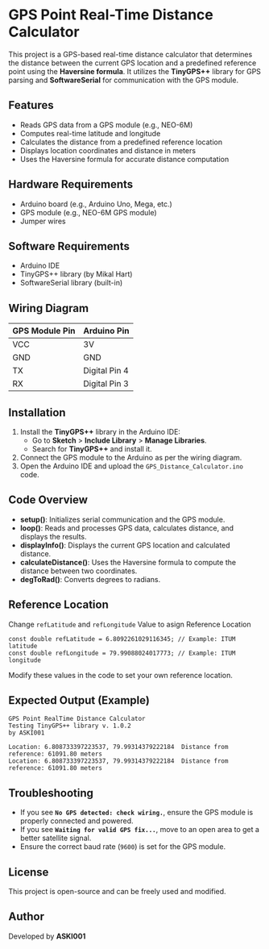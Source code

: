 # GPS Point Real-Time Distance Calculator

This project is a GPS-based real-time distance calculator that determines the distance between the current GPS location and a predefined reference point using the <b>Haversine formula</b>. It utilizes the **TinyGPS++** library for GPS parsing and **SoftwareSerial** for communication with the GPS module.

## Features
- Reads GPS data from a GPS module (e.g., NEO-6M)
- Computes real-time latitude and longitude
- Calculates the distance from a predefined reference location
- Displays location coordinates and distance in meters
- Uses the Haversine formula for accurate distance computation

## Hardware Requirements
- Arduino board (e.g., Arduino Uno, Mega, etc.)
- GPS module (e.g., NEO-6M GPS module)
- Jumper wires

## Software Requirements
- Arduino IDE
- TinyGPS++ library (by Mikal Hart)
- SoftwareSerial library (built-in)

## Wiring Diagram
| GPS Module Pin | Arduino Pin |
|---------------|------------|
| VCC           | 3V         |
| GND           | GND        |
| TX            | Digital Pin 4 |
| RX            | Digital Pin 3 |

## Installation
1. Install the **TinyGPS++** library in the Arduino IDE:
   - Go to **Sketch** > **Include Library** > **Manage Libraries**.
   - Search for **TinyGPS++** and install it.
2. Connect the GPS module to the Arduino as per the wiring diagram.
3. Open the Arduino IDE and upload the `GPS_Distance_Calculator.ino` code.

## Code Overview
- **setup()**: Initializes serial communication and the GPS module.
- **loop()**: Reads and processes GPS data, calculates distance, and displays the results.
- **displayInfo()**: Displays the current GPS location and calculated distance.
- **calculateDistance()**: Uses the Haversine formula to compute the distance between two coordinates.
- **degToRad()**: Converts degrees to radians.

## Reference Location
Change `refLatitude` and `refLongitude` Value to asign Reference Location
```
const double refLatitude = 6.8092261029116345; // Example: ITUM latitude
const double refLongitude = 79.99088024017773; // Example: ITUM longitude
```

Modify these values in the code to set your own reference location.

## Expected Output (Example)
```
GPS Point RealTime Distance Calculator
Testing TinyGPS++ library v. 1.0.2
by ASKI001

Location: 6.808733397223537, 79.99314379222184  Distance from reference: 61091.80 meters
Location: 6.808733397223537, 79.99314379222184  Distance from reference: 61091.80 meters
```

## Troubleshooting
- If you see **`No GPS detected: check wiring.`**, ensure the GPS module is properly connected and powered.
- If you see **`Waiting for valid GPS fix...`**, move to an open area to get a better satellite signal.
- Ensure the correct baud rate (`9600`) is set for the GPS module.

## License
This project is open-source and can be freely used and modified.

## Author
Developed by **ASKI001**

